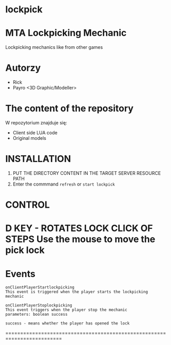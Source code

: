 # lockpick

MTA Lockpicking Mechanic
===========

Lockpicking mechanics like from other games

Autorzy
========================================================================

- Rick <Main Developer>
- Payro <3D Graphic/Modeller>

The content of the repository
========================================================================

W repozytorium znajduje się:
* Client side LUA code
* Original models

INSTALLATION
========================================================================

1. PUT THE DIRECTORY CONTENT IN THE TARGET SERVER RESOURCE PATH
2. Enter the commmand `refresh` or `start lockpick`


CONTROL
=========================================================================
D KEY - ROTATES LOCK CLICK OF STEPS
Use the mouse to move the pick lock
========================================================================

Events
=========================================================================
```
onClientPlayerStartlockpicking
This event is triggered when the player starts the lockpicking mechanic
```

```
onClientPlayerStoplockpicking
This event triggers when the player stop the mechanic
parameters: boolean success

success - means whether the player has opened the lock
```

=========================================================================


